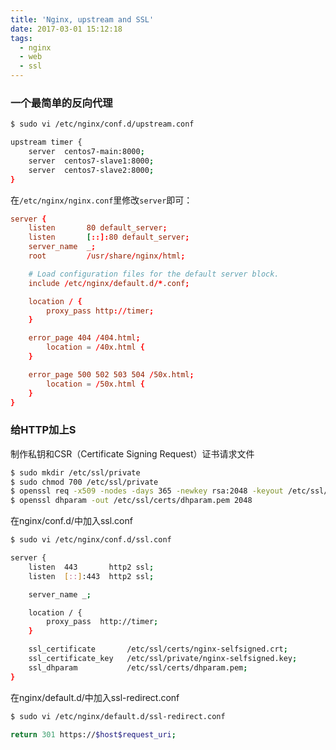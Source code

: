 ```yaml
---
title: 'Nginx, upstream and SSL'
date: 2017-03-01 15:12:18
tags:
  - nginx
  - web
  - ssl
---
```


### 一个最简单的反向代理
``` bash
$ sudo vi /etc/nginx/conf.d/upstream.conf

upstream timer {
    server  centos7-main:8000;
    server  centos7-slave1:8000;
    server  centos7-slave2:8000;
}
```
在`/etc/nginx/nginx.conf`里修改`server`即可：
``` conf
server {
    listen       80 default_server;
    listen       [::]:80 default_server;
    server_name  _;
    root         /usr/share/nginx/html;

    # Load configuration files for the default server block.
    include /etc/nginx/default.d/*.conf;

    location / {
        proxy_pass http://timer;
    }

    error_page 404 /404.html;
        location = /40x.html {
    }

    error_page 500 502 503 504 /50x.html;
        location = /50x.html {
    }
}
```

### 给HTTP加上S
制作私钥和CSR（Certificate Signing Request）证书请求文件
``` bash
$ sudo mkdir /etc/ssl/private
$ sudo chmod 700 /etc/ssl/private
$ openssl req -x509 -nodes -days 365 -newkey rsa:2048 -keyout /etc/ssl/private/nginx-selfsigned.key -out /etc/ssl/certs/nginx-selfsigned.crt
$ openssl dhparam -out /etc/ssl/certs/dhparam.pem 2048
```
在nginx/conf.d/中加入ssl.conf
``` bash
$ sudo vi /etc/nginx/conf.d/ssl.conf

server {
    listen  443       http2 ssl;
    listen  [::]:443  http2 ssl;

    server_name _;

    location / {
        proxy_pass  http://timer;
    }

    ssl_certificate       /etc/ssl/certs/nginx-selfsigned.crt;
    ssl_certificate_key   /etc/ssl/private/nginx-selfsigned.key;
    ssl_dhparam           /etc/ssl/certs/dhparam.pem;
}
```
在nginx/default.d/中加入ssl-redirect.conf
``` bash
$ sudo vi /etc/nginx/default.d/ssl-redirect.conf

return 301 https://$host$request_uri;
```

